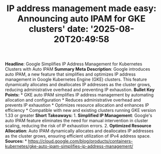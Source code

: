 ﻿---
title: "IP address management made easy: Announcing auto IPAM for GKE clusters'
date: '2025-08-20T20:49:58"
category: "Markets"
summary: ""
slug: "ip address management made easy announcing auto ipam for gke"
source_urls:
  - "https://cloud.google.com/blog/products/containers-kubernetes/gke-auto-ipam-simplifies-ip-address-management/"
seo:
  title: "IP address management made easy: Announcing auto IPAM for GKE clusters | Hash n Hedge'
  description: '"
  keywords: ["news", "markets", "brief"]
---
**Headline**: Google Simplifies IP Address Management for Kubernetes Clusters with Auto IPAM  **Summary Meta Description**: Google introduces auto IPAM, a new feature that simplifies and optimizes IP address management in Google Kubernetes Engine (GKE) clusters. This feature dynamically allocates and deallocates IP addresses as the cluster grows, reducing administrative overhead and preventing IP exhaustion.  **Bullet Key Points:**  * GKE auto IPAM simplifies IP address management by automating allocation and configuration * Reduces administrative overhead and prevents IP exhaustion * Optimizes resource allocation and enhances IP efficiency * Compatible with new and existing clusters running GKE version 1.33 or greater  **Short Takeaways:**  1. **Simplified IP Management**: Google's auto IPAM feature eliminates the need for manual intervention in cluster scaling, reducing the risk of IP exhaustion errors. 2. **Optimized Resource Allocation**: Auto IPAM dynamically allocates and deallocates IP addresses as the cluster grows, ensuring efficient utilization of IPv4 address space.  **Sources:**  * https://cloud.google.com/blog/products/containers-kubernetes/gke-auto-ipam-simplifies-ip-address-management/ 
